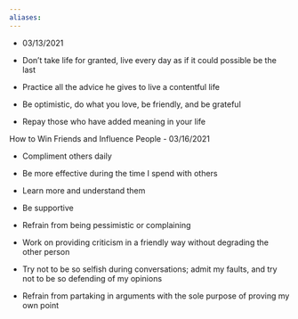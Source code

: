 ```yaml
---
aliases:
---
```

 - 03/13/2021
- Don’t take life for granted, live every day as if it could possible be the last
    
- Practice all the advice he gives to live a contentful life
    

- Be optimistic, do what you love, be friendly, and be grateful
    

- Repay those who have added meaning in your life
    

 How to Win Friends and Influence People - 03/16/2021

- Compliment others daily
    
- Be more effective during the time I spend with others
    

- Learn more and understand them
    
- Be supportive
    

- Refrain from being pessimistic or complaining
    
- Work on providing criticism in a friendly way without degrading the other person
    
- Try not to be so selfish during conversations; admit my faults, and try not to be so defending of my opinions
    
- Refrain from partaking in arguments with the sole purpose of proving my own point
    